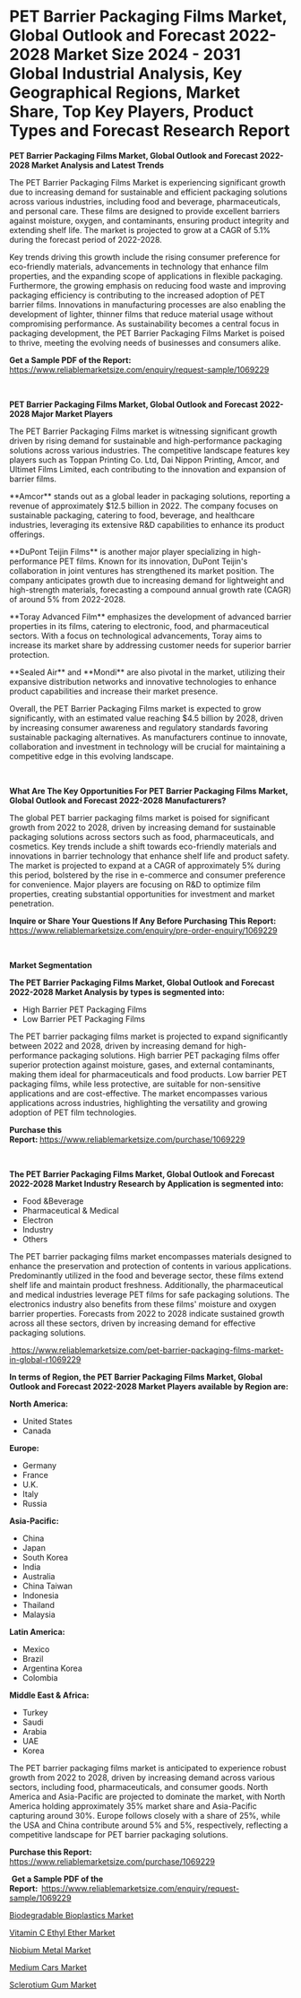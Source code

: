 <p><h1>PET Barrier Packaging Films Market, Global Outlook and Forecast 2022-2028 Market Size 2024 - 2031 Global Industrial Analysis, Key Geographical Regions, Market Share, Top Key Players, Product Types and Forecast Research Report</h1></p><p><strong>PET Barrier Packaging Films Market, Global Outlook and Forecast 2022-2028 Market Analysis and Latest Trends</strong></p>
<p><p>The PET Barrier Packaging Films Market is experiencing significant growth due to increasing demand for sustainable and efficient packaging solutions across various industries, including food and beverage, pharmaceuticals, and personal care. These films are designed to provide excellent barriers against moisture, oxygen, and contaminants, ensuring product integrity and extending shelf life. The market is projected to grow at a CAGR of 5.1% during the forecast period of 2022-2028.</p><p>Key trends driving this growth include the rising consumer preference for eco-friendly materials, advancements in technology that enhance film properties, and the expanding scope of applications in flexible packaging. Furthermore, the growing emphasis on reducing food waste and improving packaging efficiency is contributing to the increased adoption of PET barrier films. Innovations in manufacturing processes are also enabling the development of lighter, thinner films that reduce material usage without compromising performance. As sustainability becomes a central focus in packaging development, the PET Barrier Packaging Films Market is poised to thrive, meeting the evolving needs of businesses and consumers alike.</p></p>
<p><strong>Get a Sample PDF of the Report:&nbsp;</strong> <a href="https://www.reliablemarketsize.com/enquiry/request-sample/1069229">https://www.reliablemarketsize.com/enquiry/request-sample/1069229</a></p>
<p>&nbsp;</p>
<p><strong>PET Barrier Packaging Films Market, Global Outlook and Forecast 2022-2028 Major Market Players</strong></p>
<p><p>The PET Barrier Packaging Films market is witnessing significant growth driven by rising demand for sustainable and high-performance packaging solutions across various industries. The competitive landscape features key players such as Toppan Printing Co. Ltd, Dai Nippon Printing, Amcor, and Ultimet Films Limited, each contributing to the innovation and expansion of barrier films.</p><p>**Amcor** stands out as a global leader in packaging solutions, reporting a revenue of approximately $12.5 billion in 2022. The company focuses on sustainable packaging, catering to food, beverage, and healthcare industries, leveraging its extensive R&D capabilities to enhance its product offerings.</p><p>**DuPont Teijin Films** is another major player specializing in high-performance PET films. Known for its innovation, DuPont Teijin's collaboration in joint ventures has strengthened its market position. The company anticipates growth due to increasing demand for lightweight and high-strength materials, forecasting a compound annual growth rate (CAGR) of around 5% from 2022-2028.</p><p>**Toray Advanced Film** emphasizes the development of advanced barrier properties in its films, catering to electronic, food, and pharmaceutical sectors. With a focus on technological advancements, Toray aims to increase its market share by addressing customer needs for superior barrier protection.</p><p>**Sealed Air** and **Mondi** are also pivotal in the market, utilizing their expansive distribution networks and innovative technologies to enhance product capabilities and increase their market presence.</p><p>Overall, the PET Barrier Packaging Films market is expected to grow significantly, with an estimated value reaching $4.5 billion by 2028, driven by increasing consumer awareness and regulatory standards favoring sustainable packaging alternatives. As manufacturers continue to innovate, collaboration and investment in technology will be crucial for maintaining a competitive edge in this evolving landscape.</p></p>
<p>&nbsp;</p>
<p><strong>What Are The Key Opportunities For PET Barrier Packaging Films Market, Global Outlook and Forecast 2022-2028 Manufacturers?</strong></p>
<p><p>The global PET barrier packaging films market is poised for significant growth from 2022 to 2028, driven by increasing demand for sustainable packaging solutions across sectors such as food, pharmaceuticals, and cosmetics. Key trends include a shift towards eco-friendly materials and innovations in barrier technology that enhance shelf life and product safety. The market is projected to expand at a CAGR of approximately 5% during this period, bolstered by the rise in e-commerce and consumer preference for convenience. Major players are focusing on R&D to optimize film properties, creating substantial opportunities for investment and market penetration.</p></p>
<p><strong>Inquire or Share Your Questions If Any Before Purchasing This Report:</strong> <a href="https://www.reliablemarketsize.com/enquiry/pre-order-enquiry/1069229">https://www.reliablemarketsize.com/enquiry/pre-order-enquiry/1069229</a></p>
<p>&nbsp;</p>
<p><strong>Market Segmentation</strong></p>
<p><strong>The PET Barrier Packaging Films Market, Global Outlook and Forecast 2022-2028 Market Analysis by types is segmented into:</strong></p>
<p><ul><li>High Barrier PET Packaging Films</li><li>Low Barrier PET Packaging Films</li></ul></p>
<p><p>The PET barrier packaging films market is projected to expand significantly between 2022 and 2028, driven by increasing demand for high-performance packaging solutions. High barrier PET packaging films offer superior protection against moisture, gases, and external contaminants, making them ideal for pharmaceuticals and food products. Low barrier PET packaging films, while less protective, are suitable for non-sensitive applications and are cost-effective. The market encompasses various applications across industries, highlighting the versatility and growing adoption of PET film technologies.</p></p>
<p><strong>Purchase this Report:&nbsp;</strong><a href="https://www.reliablemarketsize.com/purchase/1069229">https://www.reliablemarketsize.com/purchase/1069229</a></p>
<p>&nbsp;</p>
<p><strong>The PET Barrier Packaging Films Market, Global Outlook and Forecast 2022-2028 Market Industry Research by Application is segmented into:</strong></p>
<p><ul><li>Food &Beverage</li><li>Pharmaceutical & Medical</li><li>Electron</li><li>Industry</li><li>Others</li></ul></p>
<p><p>The PET barrier packaging films market encompasses materials designed to enhance the preservation and protection of contents in various applications. Predominantly utilized in the food and beverage sector, these films extend shelf life and maintain product freshness. Additionally, the pharmaceutical and medical industries leverage PET films for safe packaging solutions. The electronics industry also benefits from these films' moisture and oxygen barrier properties. Forecasts from 2022 to 2028 indicate sustained growth across all these sectors, driven by increasing demand for effective packaging solutions.</p></p>
<p><a href="https://www.reliablemarketsize.com/pet-barrier-packaging-films-market-in-global-r1069229">&nbsp;https://www.reliablemarketsize.com/pet-barrier-packaging-films-market-in-global-r1069229</a></p>
<p><strong>In terms of Region, the PET Barrier Packaging Films Market, Global Outlook and Forecast 2022-2028 Market Players available by Region are:</strong></p>
<p>
    <p> <strong> North America: </strong>
        <ul>
            <li>United States</li>
            <li>Canada</li>
        </ul>
        </p> 
    <p> <strong> Europe: </strong>
        <ul>
            <li>Germany</li>
            <li>France</li>
            <li>U.K.</li>
            <li>Italy</li>
            <li>Russia</li>
        </ul>
        </p> 
    <p> <strong> Asia-Pacific: </strong>
        <ul>
            <li>China</li>
            <li>Japan</li>
            <li>South Korea</li>
            <li>India</li>
            <li>Australia</li>
            <li>China Taiwan</li>
            <li>Indonesia</li>
            <li>Thailand</li>
            <li>Malaysia</li>
        </ul>
        </p> 
    <p> <strong> Latin America: </strong>
        <ul>
            <li>Mexico</li>
            <li>Brazil</li>
            <li>Argentina Korea</li>
            <li>Colombia</li>
        </ul>
        </p> 
    <p> <strong> Middle East & Africa: </strong>
        <ul>
            <li>Turkey</li>
            <li>Saudi</li>
            <li>Arabia</li>
            <li>UAE</li>
            <li>Korea</li>
        </ul>
    </p>
    </p>
<p><p>The PET barrier packaging films market is anticipated to experience robust growth from 2022 to 2028, driven by increasing demand across various sectors, including food, pharmaceuticals, and consumer goods. North America and Asia-Pacific are projected to dominate the market, with North America holding approximately 35% market share and Asia-Pacific capturing around 30%. Europe follows closely with a share of 25%, while the USA and China contribute around 5% and 5%, respectively, reflecting a competitive landscape for PET barrier packaging solutions.</p></p>
<p><strong>Purchase this Report: </strong><a href="https://www.reliablemarketsize.com/purchase/1069229">https://www.reliablemarketsize.com/purchase/1069229</a></p>
<p>&nbsp;<strong>Get a Sample PDF of the Report:&nbsp;&nbsp;</strong><a href="https://www.reliablemarketsize.com/enquiry/request-sample/1069229">https://www.reliablemarketsize.com/enquiry/request-sample/1069229</a></p>
<p><strong></strong></p>
<p><p><a href="https://medium.com/@eltaroberts03/the-biodegradable-bioplastics-market-decisions-are-mostly-driven-by-resource-optimization-and-c67239582036">Biodegradable Bioplastics Market</a></p><p><a href="https://issuu.com/reportprime-2/docs/vitamin-c-ethyl-ether-market-size-2_7e18378aeaf213">Vitamin C Ethyl Ether Market</a></p><p><a href="https://www.linkedin.com/pulse/what-current-future-prospects-niobium-metal-market-analysis-fph6e?trackingId=uDZ3DteRQCqLN7f3F8evkA%3D%3D">Niobium Metal Market</a></p><p><a href="https://medium.com/@brendafgmorris532/the-medium-cars-market-has-grown-significantly-as-a-result-of-several-important-causes-cdd3d85e258c">Medium Cars Market</a></p><p><a href="https://issuu.com/reportprime-2/docs/sclerotium-gum-market-size-2030.ppt_3805e963cab55a">Sclerotium Gum Market</a></p></p>